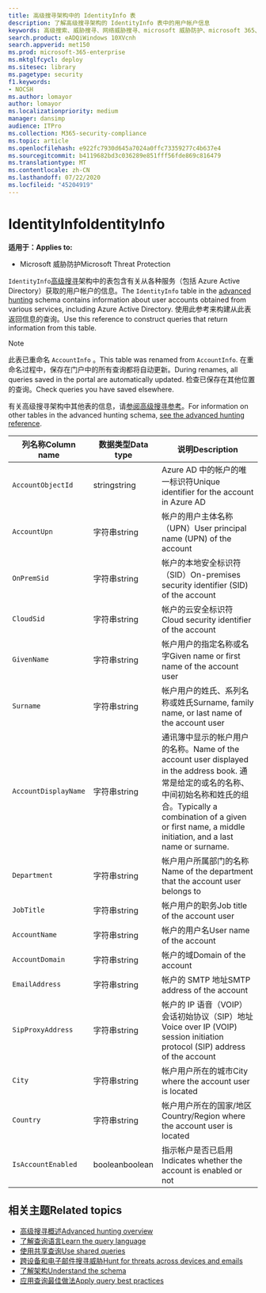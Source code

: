 ```yaml
---
title: 高级搜寻架构中的 IdentityInfo 表
description: 了解高级搜寻架构的 IdentityInfo 表中的用户帐户信息
keywords: 高级搜索、威胁搜寻、网络威胁搜寻、microsoft 威胁防护、microsoft 365、mtp、m365、搜索、查询、遥测、架构参考、kusto、表、列、数据类型、说明、AccountInfo、IdentityInfo、帐户
search.product: eADQiWindows 10XVcnh
search.appverid: met150
ms.prod: microsoft-365-enterprise
ms.mktglfcycl: deploy
ms.sitesec: library
ms.pagetype: security
f1.keywords:
- NOCSH
ms.author: lomayor
author: lomayor
ms.localizationpriority: medium
manager: dansimp
audience: ITPro
ms.collection: M365-security-compliance
ms.topic: article
ms.openlocfilehash: e922fc7930d645a7024a0ffc73359277c4b637e4
ms.sourcegitcommit: b4119682bd3c036289e851fff56fde869c816479
ms.translationtype: MT
ms.contentlocale: zh-CN
ms.lasthandoff: 07/22/2020
ms.locfileid: "45204919"
---
```

# <a name="identityinfo"></a><span data-ttu-id="98973-104">IdentityInfo</span><span class="sxs-lookup"><span data-stu-id="98973-104">IdentityInfo</span></span>

<span data-ttu-id="98973-105">**适用于：**</span><span class="sxs-lookup"><span data-stu-id="98973-105">**Applies to:**</span></span>
- <span data-ttu-id="98973-106">Microsoft 威胁防护</span><span class="sxs-lookup"><span data-stu-id="98973-106">Microsoft Threat Protection</span></span>

<span data-ttu-id="98973-107">`IdentityInfo`[高级搜寻](advanced-hunting-overview.md)架构中的表包含有关从各种服务（包括 Azure Active Directory）获取的用户帐户的信息。</span><span class="sxs-lookup"><span data-stu-id="98973-107">The `IdentityInfo` table in the [advanced hunting](advanced-hunting-overview.md) schema contains information about user accounts obtained from various services, including Azure Active Directory.</span></span> <span data-ttu-id="98973-108">使用此参考来构建从此表返回信息的查询。</span><span class="sxs-lookup"><span data-stu-id="98973-108">Use this reference to construct queries that return information from this table.</span></span>

>[!NOTE]
><span data-ttu-id="98973-109">此表已重命名 `AccountInfo` 。</span><span class="sxs-lookup"><span data-stu-id="98973-109">This table was renamed from `AccountInfo`.</span></span> <span data-ttu-id="98973-110">在重命名过程中，保存在门户中的所有查询都将自动更新。</span><span class="sxs-lookup"><span data-stu-id="98973-110">During renames, all queries saved in the portal are automatically updated.</span></span> <span data-ttu-id="98973-111">检查已保存在其他位置的查询。</span><span class="sxs-lookup"><span data-stu-id="98973-111">Check queries you have saved elsewhere.</span></span>

<span data-ttu-id="98973-112">有关高级搜寻架构中其他表的信息，请[参阅高级搜寻参考](advanced-hunting-schema-tables.md)。</span><span class="sxs-lookup"><span data-stu-id="98973-112">For information on other tables in the advanced hunting schema, [see the advanced hunting reference](advanced-hunting-schema-tables.md).</span></span>

| <span data-ttu-id="98973-113">列名称</span><span class="sxs-lookup"><span data-stu-id="98973-113">Column name</span></span> | <span data-ttu-id="98973-114">数据类型</span><span class="sxs-lookup"><span data-stu-id="98973-114">Data type</span></span> | <span data-ttu-id="98973-115">说明</span><span class="sxs-lookup"><span data-stu-id="98973-115">Description</span></span> |
|-------------|-----------|-------------|
| `AccountObjectId` | <span data-ttu-id="98973-116">string</span><span class="sxs-lookup"><span data-stu-id="98973-116">string</span></span> | <span data-ttu-id="98973-117">Azure AD 中的帐户的唯一标识符</span><span class="sxs-lookup"><span data-stu-id="98973-117">Unique identifier for the account in Azure AD</span></span> |
| `AccountUpn` | <span data-ttu-id="98973-118">字符串</span><span class="sxs-lookup"><span data-stu-id="98973-118">string</span></span> | <span data-ttu-id="98973-119">帐户的用户主体名称（UPN）</span><span class="sxs-lookup"><span data-stu-id="98973-119">User principal name (UPN) of the account</span></span> |
| `OnPremSid` | <span data-ttu-id="98973-120">字符串</span><span class="sxs-lookup"><span data-stu-id="98973-120">string</span></span> | <span data-ttu-id="98973-121">帐户的本地安全标识符（SID）</span><span class="sxs-lookup"><span data-stu-id="98973-121">On-premises security identifier (SID) of the account</span></span> |
| `CloudSid` | <span data-ttu-id="98973-122">字符串</span><span class="sxs-lookup"><span data-stu-id="98973-122">string</span></span> | <span data-ttu-id="98973-123">帐户的云安全标识符</span><span class="sxs-lookup"><span data-stu-id="98973-123">Cloud security identifier of the account</span></span> |
| `GivenName` | <span data-ttu-id="98973-124">字符串</span><span class="sxs-lookup"><span data-stu-id="98973-124">string</span></span> | <span data-ttu-id="98973-125">帐户用户的指定名称或名字</span><span class="sxs-lookup"><span data-stu-id="98973-125">Given name or first name of the account user</span></span> |
| `Surname` | <span data-ttu-id="98973-126">字符串</span><span class="sxs-lookup"><span data-stu-id="98973-126">string</span></span> | <span data-ttu-id="98973-127">帐户用户的姓氏、系列名称或姓氏</span><span class="sxs-lookup"><span data-stu-id="98973-127">Surname, family name, or last name of the account user</span></span> |
| `AccountDisplayName` | <span data-ttu-id="98973-128">字符串</span><span class="sxs-lookup"><span data-stu-id="98973-128">string</span></span> | <span data-ttu-id="98973-129">通讯簿中显示的帐户用户的名称。</span><span class="sxs-lookup"><span data-stu-id="98973-129">Name of the account user displayed in the address book.</span></span> <span data-ttu-id="98973-130">通常是给定的或名的名称、中间初始名称和姓氏的组合。</span><span class="sxs-lookup"><span data-stu-id="98973-130">Typically a combination of a given or first name, a middle initiation, and a last name or surname.</span></span> |
| `Department` | <span data-ttu-id="98973-131">字符串</span><span class="sxs-lookup"><span data-stu-id="98973-131">string</span></span> | <span data-ttu-id="98973-132">帐户用户所属部门的名称</span><span class="sxs-lookup"><span data-stu-id="98973-132">Name of the department that the account user belongs to</span></span> |
| `JobTitle` | <span data-ttu-id="98973-133">字符串</span><span class="sxs-lookup"><span data-stu-id="98973-133">string</span></span> | <span data-ttu-id="98973-134">帐户用户的职务</span><span class="sxs-lookup"><span data-stu-id="98973-134">Job title of the account user</span></span> |
| `AccountName` | <span data-ttu-id="98973-135">字符串</span><span class="sxs-lookup"><span data-stu-id="98973-135">string</span></span> | <span data-ttu-id="98973-136">帐户的用户名</span><span class="sxs-lookup"><span data-stu-id="98973-136">User name of the account</span></span> |
| `AccountDomain` | <span data-ttu-id="98973-137">字符串</span><span class="sxs-lookup"><span data-stu-id="98973-137">string</span></span> | <span data-ttu-id="98973-138">帐户的域</span><span class="sxs-lookup"><span data-stu-id="98973-138">Domain of the account</span></span> |
| `EmailAddress` | <span data-ttu-id="98973-139">字符串</span><span class="sxs-lookup"><span data-stu-id="98973-139">string</span></span> | <span data-ttu-id="98973-140">帐户的 SMTP 地址</span><span class="sxs-lookup"><span data-stu-id="98973-140">SMTP address of the account</span></span> |
| `SipProxyAddress` | <span data-ttu-id="98973-141">字符串</span><span class="sxs-lookup"><span data-stu-id="98973-141">string</span></span> | <span data-ttu-id="98973-142">帐户的 IP 语音（VOIP）会话初始协议（SIP）地址</span><span class="sxs-lookup"><span data-stu-id="98973-142">Voice over IP (VOIP) session initiation protocol (SIP) address of the account</span></span> |
| `City` | <span data-ttu-id="98973-143">字符串</span><span class="sxs-lookup"><span data-stu-id="98973-143">string</span></span> | <span data-ttu-id="98973-144">帐户用户所在的城市</span><span class="sxs-lookup"><span data-stu-id="98973-144">City where the account user is located</span></span> |
| `Country` | <span data-ttu-id="98973-145">字符串</span><span class="sxs-lookup"><span data-stu-id="98973-145">string</span></span> | <span data-ttu-id="98973-146">帐户用户所在的国家/地区</span><span class="sxs-lookup"><span data-stu-id="98973-146">Country/Region where the account user is located</span></span> |
| `IsAccountEnabled` | <span data-ttu-id="98973-147">boolean</span><span class="sxs-lookup"><span data-stu-id="98973-147">boolean</span></span> | <span data-ttu-id="98973-148">指示帐户是否已启用</span><span class="sxs-lookup"><span data-stu-id="98973-148">Indicates whether the account is enabled or not</span></span> |

## <a name="related-topics"></a><span data-ttu-id="98973-149">相关主题</span><span class="sxs-lookup"><span data-stu-id="98973-149">Related topics</span></span>
- [<span data-ttu-id="98973-150">高级搜寻概述</span><span class="sxs-lookup"><span data-stu-id="98973-150">Advanced hunting overview</span></span>](advanced-hunting-overview.md)
- [<span data-ttu-id="98973-151">了解查询语言</span><span class="sxs-lookup"><span data-stu-id="98973-151">Learn the query language</span></span>](advanced-hunting-query-language.md)
- [<span data-ttu-id="98973-152">使用共享查询</span><span class="sxs-lookup"><span data-stu-id="98973-152">Use shared queries</span></span>](advanced-hunting-shared-queries.md)
- [<span data-ttu-id="98973-153">跨设备和电子邮件搜寻威胁</span><span class="sxs-lookup"><span data-stu-id="98973-153">Hunt for threats across devices and emails</span></span>](advanced-hunting-query-emails-devices.md)
- [<span data-ttu-id="98973-154">了解架构</span><span class="sxs-lookup"><span data-stu-id="98973-154">Understand the schema</span></span>](advanced-hunting-schema-tables.md)
- [<span data-ttu-id="98973-155">应用查询最佳做法</span><span class="sxs-lookup"><span data-stu-id="98973-155">Apply query best practices</span></span>](advanced-hunting-best-practices.md)
